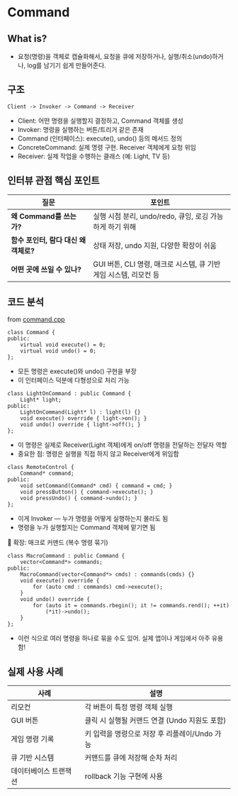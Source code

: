 Command
==
## What is?
- 요청(명령)을 객체로 캡슐화해서, 요청을 큐에 저장하거나, 실행/취소(undo)하거나, log를 남기기 쉽게 만들어준다.
    

## 구조
```
Client -> Invoker -> Command -> Receiver
```

- Client: 어떤 명령을 실행할지 결정하고, Command 객체를 생성
- Invoker: 명령을 실행하는 버튼/트리거 같은 존재
- Command (인터페이스): execute(), undo() 등의 메서드 정의
- ConcreteCommand: 실제 명령 구현. Receiver 객체에게 요청 위임
- Receiver: 실제 작업을 수행하는 클래스 (예: Light, TV 등)

## 인터뷰 관점 핵심 포인트
| 질문                       | 포인트                                         |
| ------------------------ | ------------------------------------------- |
| **왜 Command를 쓰는가?**      | 실행 시점 분리, undo/redo, 큐잉, 로깅 가능하게 하기 위해      |
| **함수 포인터, 람다 대신 왜 객체로?** | 상태 저장, undo 지원, 다양한 확장이 쉬움                  |
| **어떤 곳에 쓰일 수 있나?**       | GUI 버튼, CLI 명령, 매크로 시스템, 큐 기반 게임 시스템, 리모컨 등 |

## 코드 분석 
from [command.cpp](command.cpp)
```
class Command {
public:
    virtual void execute() = 0;
    virtual void undo() = 0;
};
```
- 모든 명령은 execute()와 undo() 구현을 부장
- 이 인터페이스 덕분에 다형성으로 처리 가능

```
class LightOnCommand : public Command {
    Light* light;
public:
    LightOnCommand(Light* l) : light(l) {}
    void execute() override { light->on(); }
    void undo() override { light->off(); }
};
```
- 이 명령은 실제로 Receiver(Light 객체)에게 on/off 명령을 전달하는 전달자 역할
- 중요한 점: 명령은 실행을 직접 하지 않고 Receiver에게 위임함

```
class RemoteControl {
    Command* command;
public:
    void setCommand(Command* cmd) { command = cmd; }
    void pressButton() { command->execute(); }
    void pressUndo() { command->undo(); }
};
```
- 이게 Invoker — 누가 명령을 어떻게 실행하는지 몰라도 됨
- 명령을 누가 실행할지는 Command 객체에 맡기면 됨

🔄 확장: 매크로 커맨드 (복수 명령 묶기)
```
class MacroCommand : public Command {
    vector<Command*> commands;
public:
    MacroCommand(vector<Command*> cmds) : commands(cmds) {}
    void execute() override {
        for (auto cmd : commands) cmd->execute();
    }
    void undo() override {
        for (auto it = commands.rbegin(); it != commands.rend(); ++it)
            (*it)->undo();
    }
};
```

- 이런 식으로 여러 명령을 하나로 묶을 수도 있어. 실제 앱이나 게임에서 아주 유용함!

## 실제 사용 사례
| 사례          | 설명                            |
| ----------- | ----------------------------- |
| 리모컨         | 각 버튼이 특정 명령 객체 실행             |
| GUI 버튼      | 클릭 시 실행될 커맨드 연결 (Undo 지원도 포함) |
| 게임 명령 기록    | 키 입력을 명령으로 저장 후 리플레이/Undo 가능  |
| 큐 기반 시스템    | 커맨드를 큐에 저장해 순차 처리             |
| 데이터베이스 트랜잭션 | rollback 기능 구현에 사용            |
